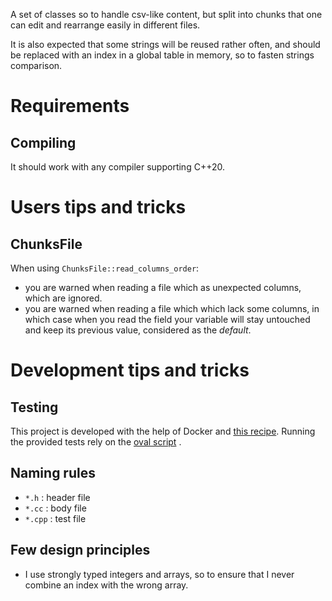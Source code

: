 
A set of classes so to handle csv-like content, but split into chunks that one can edit and rearrange easily in different files.

It is also expected that some strings will be reused rather often, and should be replaced with an index in a global table in memory, so to fasten strings comparison.

# Requirements

## Compiling

It should work with any compiler supporting C++20.

# Users tips and tricks

## ChunksFile

When using `ChunksFile::read_columns_order`:
- you are warned when reading a file which as unexpected columns, which are ignored.
- you are warned when reading a file which which lack some columns, in which case when you read the field your variable will stay untouched and keep its previous value, considered as the *default*.

# Development tips and tricks

## Testing

This project is developed with the help of Docker and [this recipe](https://github.com/chavid/MyDevTools/blob/main/DevCpp20/Dockerfile). Running the provided tests rely on the [oval script](https://github.com/chavid/MyDevTools/blob/main/bin/oval.py) .

## Naming rules

- `*.h` : header file
- `*.cc` : body file
- `*.cpp` : test file

## Few design principles

- I use strongly typed integers and arrays, so to ensure that I never combine an index with the wrong array. 
